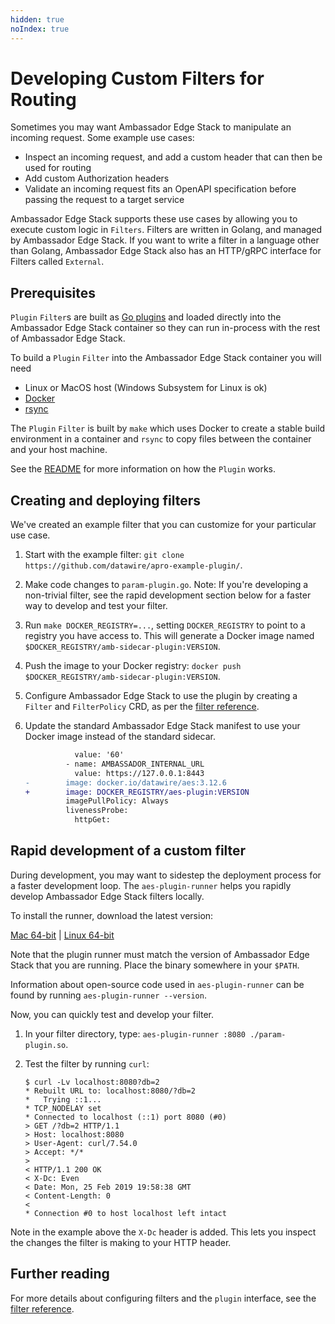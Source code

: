 ```yaml
---
hidden: true
noIndex: true
---
```


# Developing Custom Filters for Routing

Sometimes you may want Ambassador Edge Stack to manipulate an incoming request. Some example use cases:

* Inspect an incoming request, and add a custom header that can then be used for routing
* Add custom Authorization headers
* Validate an incoming request fits an OpenAPI specification before passing the request to a target service

Ambassador Edge Stack supports these use cases by allowing you to execute custom logic in `Filters`. Filters are written in Golang, and managed by Ambassador Edge Stack. If you want to write a filter in a language other than Golang, Ambassador Edge Stack also has an HTTP/gRPC interface for Filters called `External`.

## Prerequisites

`Plugin` `Filter`s are built as [Go plugins](https://golang.org/pkg/plugin/) and loaded directly into the Ambassador Edge Stack container so they can run in-process with the rest of Ambassador Edge Stack.

To build a `Plugin` `Filter` into the Ambassador Edge Stack container you will need

* Linux or MacOS host (Windows Subsystem for Linux is ok)
* [Docker](https://docs.docker.com/install/)
* [rsync](https://rsync.samba.org/)

The `Plugin` `Filter` is built by `make` which uses Docker to create a stable build environment in a container and `rsync` to copy files between the container and your host machine.

See the [README](https://github.com/datawire/apro-example-plugin) for more information on how the `Plugin` works.

## Creating and deploying filters

We've created an example filter that you can customize for your particular use case.

1. Start with the example filter: `git clone https://github.com/datawire/apro-example-plugin/`.
2. Make code changes to `param-plugin.go`. Note: If you're developing a non-trivial filter, see the rapid development section below for a faster way to develop and test your filter.
3. Run `make DOCKER_REGISTRY=...`, setting `DOCKER_REGISTRY` to point to a registry you have access to. This will generate a Docker image named `$DOCKER_REGISTRY/amb-sidecar-plugin:VERSION`.
4. Push the image to your Docker registry: `docker push $DOCKER_REGISTRY/amb-sidecar-plugin:VERSION`.
5. Configure Ambassador Edge Stack to use the plugin by creating a `Filter` and `FilterPolicy` CRD, as per the [filter reference](technical-reference/filters/using-filters-and-filterpolicies.md).
6.  Update the standard Ambassador Edge Stack manifest to use your Docker image instead of the standard sidecar.

    ```patch
               value: '60'
             - name: AMBASSADOR_INTERNAL_URL
               value: https://127.0.0.1:8443
    -        image: docker.io/datawire/aes:3.12.6
    +        image: DOCKER_REGISTRY/aes-plugin:VERSION
             imagePullPolicy: Always
             livenessProbe:
               httpGet:
    ```

## Rapid development of a custom filter

During development, you may want to sidestep the deployment process for a faster development loop. The `aes-plugin-runner` helps you rapidly develop Ambassador Edge Stack filters locally.

To install the runner, download the latest version:

[Mac 64-bit](https://s3.amazonaws.com/datawire-static-files/aes-plugin-runner/3.12.6/darwin/amd64/aes-plugin-runner) | [Linux 64-bit](https://s3.amazonaws.com/datawire-static-files/aes-plugin-runner/3.12.6/linux/amd64/aes-plugin-runner)

Note that the plugin runner must match the version of Ambassador Edge Stack that you are running. Place the binary somewhere in your `$PATH`.

Information about open-source code used in `aes-plugin-runner` can be found by running `aes-plugin-runner --version`.

Now, you can quickly test and develop your filter.

1. In your filter directory, type: `aes-plugin-runner :8080 ./param-plugin.so`.
2.  Test the filter by running `curl`:

    ```
    $ curl -Lv localhost:8080?db=2
    * Rebuilt URL to: localhost:8080/?db=2
    *   Trying ::1...
    * TCP_NODELAY set
    * Connected to localhost (::1) port 8080 (#0)
    > GET /?db=2 HTTP/1.1
    > Host: localhost:8080
    > User-Agent: curl/7.54.0
    > Accept: */*
    >
    < HTTP/1.1 200 OK
    < X-Dc: Even
    < Date: Mon, 25 Feb 2019 19:58:38 GMT
    < Content-Length: 0
    <
    * Connection #0 to host localhost left intact
    ```

Note in the example above the `X-Dc` header is added. This lets you inspect the changes the filter is making to your HTTP header.

## Further reading

For more details about configuring filters and the `plugin` interface, see the [filter reference](technical-reference/filters/using-filters-and-filterpolicies.md).

